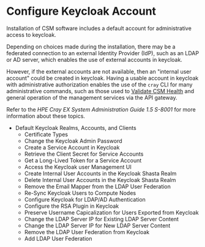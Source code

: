 # Configure Keycloak Account

Installation of CSM software includes a default account for administrative access to keycloak.

Depending on choices made during the installation, there may be a federated connection to
an external Identity Provider (IdP), such as an LDAP or AD server, which enables the use
of external accounts in keycloak.

However, if the external accounts are not available, then an "internal user account" could be 
created in keycloak.  Having a usable account in keycloak with administrative authorization
enables the use of the `cray` CLI for many administrative commands, such as those used to
[Validate CSM Health](validate_csm_health.md) and general operation of the management services
via the API gateway.

Refer to the _HPE Cray EX System Administration Guide 1.5 S-8001_ for more information about these topics.

   * Default Keycloak Realms, Accounts, and Clients
      * Certificate Types
      * Change the Keycloak Admin Password
      * Create a Service Account in Keycloak
      * Retrieve the Client Secret for Service Accounts
      * Get a Long-Lived Token for a Service Account
      * Access the Keycloak user Management UI
      * Create Internal User Accounts in the Keycloak Shasta Realm
      * Delete Internal User Accounts in the Keycloak Shasta Realm
      * Remove the Email Mapper from the LDAP User Federation
      * Re-Sync Keycloak Users to Compute Nodes
      * Configure Keycloak for LDAP/AD Authentication
      * Configure the RSA Plugin in Keycloak
      * Preserve Username Capicalization for Users Exported from Keycloak
      * Change the LDAP Server IP for Existing LDAP Server Content
      * Change the LDAP Server IP for New LDAP Server Content
      * Remove the LDAP User Federation from Keycloak
      * Add LDAP User Federation
